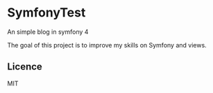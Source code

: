 # SymfonyTest
An simple blog in symfony 4

The goal of this project is to improve my skills on Symfony and views.

## Licence
MIT